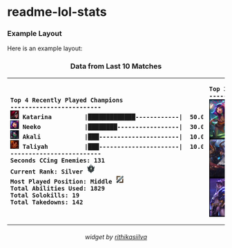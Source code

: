 # readme-lol-stats



### Example Layout
Here is an example layout:
<!---LOL-STATS-START-HERE--->
<h3 align='center'> Data from Last 10 Matches </h3><table align='center'><tr></tr>
<tr align='left'><th><pre>Top 4 Recently Played Champions
-------------------------
<img src='readme-lol-items/Katarina.png' alt='drawing' width='20'/> Katarina         |█████████████------------|  50.00%
<img src='readme-lol-items/Neeko.png' alt='drawing' width='20'/> Neeko            |████████-----------------|  30.00%
<img src='readme-lol-items/Akali.png' alt='drawing' width='20'/> Akali            |███----------------------|  10.00%
<img src='readme-lol-items/Taliyah.png' alt='drawing' width='20'/> Taliyah          |███----------------------|  10.00%
-------------------------
Seconds CCing Enemies: 131
Current Rank: Silver <img src='rank_images/Emblem_Silver.png' alt='drawing' width='20'/>
Most Played Position: Middle <img src='position_images/Position_Silver-Mid.png' alt='drawing' width='20'/>
Total Abilities Used: 1829
Total Solokills: 19
Total Takedowns: 142
</pre></th><th><pre>Top 3 Champion Masteries
------------------------
<img align='center' src='readme-lol-items/Neeko_0.png' alt='drawing' width='50'/> Neeko: 136216 
<img align='center' src='readme-lol-items/Yone_19.png' alt='drawing' width='50'/> Yone: 108926 
<img align='center' src='readme-lol-items/Akali_9.png' alt='drawing' width='50'/> Akali: 89275 
</pre></th></tr></table>
<h6 align='center'>

widget by [rithikasiilva](https://github.com/rithikasilva)
</h6>
<!---LOL-STATS-END-HERE--->



